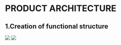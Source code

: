 # PRODUCT ARCHITECTURE
## 1.Creation of functional structure 
![](https://user-images.githubusercontent.com/42509999/49527662-67a08e80-f8d8-11e8-89a6-5b82326dad0a.PNG)
![](![](https://user-images.githubusercontent.com/42509999/49527715-7f781280-f8d8-11e8-8a02-107e0e3d1153.PNG))


